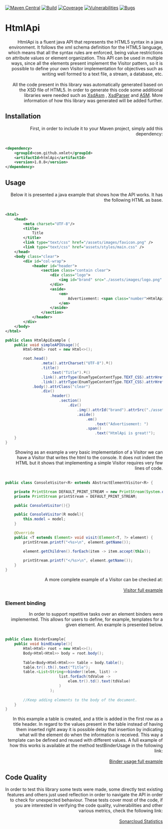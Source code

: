 [![Maven Central](https://img.shields.io/maven-central/v/com.github.xmlet/htmlApi.svg)](https://search.maven.org/#artifactdetails%7Ccom.github.xmlet%7ChtmlApi%7C1.0.6%7Cjar)
[![Build](https://sonarcloud.io/api/project_badges/measure?project=com.github.xmlet%3AhtmlApiTest&metric=alert_status)](https://sonarcloud.io/dashboard?id=com.github.xmlet%3AhtmlApiTest)
[![Coverage](https://sonarcloud.io/api/badges/measure?key=com.github.xmlet%3AhtmlApiTest&metric=coverage)](https://sonarcloud.io/component_measures/domain/Coverage?id=com.github.xmlet%3AhtmlApiTest)
[![Vulnerabilities](https://sonarcloud.io/api/badges/measure?key=com.github.xmlet%3AhtmlApiTest&metric=vulnerabilities)](https://sonarcloud.io/dashboard?id=com.github.xmlet%3AhtmlApiTest)
[![Bugs](https://sonarcloud.io/api/badges/measure?key=com.github.xmlet%3AhtmlApiTest&metric=bugs)](https://sonarcloud.io/dashboard?id=com.github.xmlet%3AhtmlApiTest)

# HtmlApi

<div style="text-align: right"> 
    HtmlApi is a fluent java API that represents the HTML5 syntax in a java environment. It follows the xml schema 
    definition for the HTML5 language, which means that all the syntax rules are enforced, being value restrictions on 
    attribute values or element organization. This API can be used in multiple ways, since all the elements present 
    implement the Visitor pattern, so it is possible to define your own Visitor implementation for objectives such as 
    writing well formed to a text file, a stream, a database, etc.   
    <br />
    <br />
    All the code present in this library was automatically generated based on the XSD file of HTML5. In order to 
    generate this code some additional libraries were needed such as <a href="https://github.com/xmlet/XsdAsm">XsdAsm</a>
    , <a href="https://github.com/xmlet/XsdParser">XsdParser</a> and <a href="http://asm.ow2.org/">ASM</a>. 
    More information of how this library was generated will be added further.
</div>

## Installation

<div style="text-align: right"> 
    First, in order to include it to your Maven project, simply add this dependency:
    <br />
    <br />
</div>

```xml
<dependency>
    <groupId>com.github.xmlet</groupId>
    <artifactId>htmlApi</artifactId>
    <version>1.0.8</version>
</dependency>
``` 

## Usage

<div style="text-align: right"> 
    Below it is presented a java example that shows how the API works. It has the following HTML as base.
    <br />
    <br />
</div>

```xml
<html>
    <head>
        <meta charset="UTF-8"/>
        <title>
            Title
        </title>
        <link type="text/css" href="/assets/images/favicon.png" />
        <link type="text/css" href="assets/styles/main.css" />
    </head>
    <body class="clear">
        <div id="col-wrap">
            <header id="header">
                <section class="contain clear">
                    <div class="logo">
                        <img id="brand" src="./assets/images/logo.png" />
                    </div>
                    <aside>
                        <em>
                            Advertisement: <span class="number">HtmlApi is great!</span>
                        </em>
                    </aside>
                </section>
            </header>
        </div>
    </body>
</html>
```

```java
public class HtmlApiExample {
    public void simpleAPIUsage(){
        Html<Html> root = new Html<>();

        root.head()
                .meta().attrCharset("UTF-8").º()
                .title()
                    .text("Title").º()
                .link().attrType(EnumTypeContentType.TEXT_CSS).attrHref("/assets/images/favicon.png").º()
                .link().attrType(EnumTypeContentType.TEXT_CSS).attrHref("/assets/styles/main.css").º().º()
            .body().attrClass("clear")
                .div()
                    .header()
                        .section()
                            .div()
                                .img().attrId("brand").attrSrc("./assets/images/logo.png").º()
                                .aside()
                                    .em()
                                        .text("Advertisement: ")
                                    .span()
                                        .text("HtmlApi is great!");
    }
}
```

<div style="text-align: right"> 
    Showing as an example a very basic implementation of a Visitor we can have a Visitor that writes the html to the 
    console. It does not indent the HTML but it shows that implementing a simple Visitor requires very few lines of code.
    <br />
    <br />   
</div>

```java
public class ConsoleVisitor<R> extends AbstractElementVisitor<R> {

    private PrintStream DEFAULT_PRINT_STREAM = new PrintStream(System.out);
    private PrintStream printStream = DEFAULT_PRINT_STREAM;

    public ConsoleVisitor(){}

    public ConsoleVisitor(R model){
        this.model = model;
    }

    @Override
    public <T extends Element> void visit(Element<T, ?> element) {
        printStream.printf("<%s>\n", element.getName());

        element.getChildren().forEach(item -> item.accept(this));
    
        printStream.printf("</%s>\n", element.getName());
    }
}
```

<div style="text-align: right">
    A more complete example of a Visitor can be checked at:
    <br />
    <br />
    <a href="https://github.com/xmlet/HtmlApiTest/blob/master/src/test/java/org/xmlet/htmlapitest/Utils/CustomVisitor.java">Visitor full example</a>
</div>

### Element binding

<div style="text-align: right">
    In order to support repetitive tasks over an element binders were implemented. This allows for users to define, 
    for example, templates for a given element. An example is presented below.
    <br />
    <br />
</div>

````java
public class BinderExample{
    public void bindExample(){
        Html<Html> root = new Html<>();
        Body<Html<Html>> body = root.body();
        
        Table<Body<Html<Html>>> table = body.table();
        table.tr().th().text("Title");
        table.<List<String>>binder((elem, list) ->
                        list.forEach(tdValue ->
                            elem.tr().td().text(tdValue)
                        )
                    );
        
        //Keep adding elements to the body of the document.
    }
}
````

<div style="text-align: right">
    In this example a table is created, and a title is added in the first row as a title header. In regard to the values 
    present in the table instead of having them inserted right away it is possible delay that insertion by indicating 
    what will the element do when the information is received. This way a template can be defined and reused with 
    different values. A full example of how this works is available at the method testBinderUsage in the following link:
    <br />
    <br />
    <a href="https://github.com/xmlet/HtmlApiTest/blob/master/src/test/java/org/xmlet/htmlapitest/HtmlApiTest.java">Binder usage full example</a>
</div>   

## Code Quality

<div style="text-align: right"> 
    In order to test this library some tests were made, some directly test existing features and others just used 
    reflection in order to navigate the API in order to check for unexpected behaviour. These tests cover most of the 
    code, if you are interested in verifying the code quality, vulnerabilities and other various metrics, 
    check the following link:
    <br />
    <br />
    <a href="https://sonarcloud.io/dashboard?id=com.github.xmlet%3AhtmlApiTest">Sonarcloud Statistics</a>
</div>
  